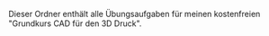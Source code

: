 Dieser Ordner enthält alle Übungsaufgaben für meinen kostenfreien "Grundkurs CAD für den 3D Druck".
